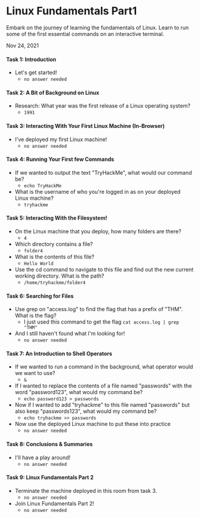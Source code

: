 # Linux Fundamentals Part1

Embark on the journey of learning the fundamentals of Linux. Learn to run some of the first essential commands on an interactive terminal.

Nov 24, 2021

#### Task 1: Introduction
- Let's get started!
  - `no answer needed`

#### Task 2: A Bit of Background on Linux
- Research: What year was the first release of a Linux operating system?
  - `1991`

#### Task 3: Interacting With Your First Linux Machine (In-Browser)
- I've deployed my first Linux machine!
  - `no answer needed`

#### Task 4: Running Your First few Commands
- If we wanted to output the text "TryHackMe", what would our command be?
  - `echo TryHackMe`
- What is the username of who you're logged in as on your deployed Linux machine?
  - `tryhackme`

#### Task 5: Interacting With the Filesystem!
- On the Linux machine that you deploy, how many folders are there?
  - `4`
- Which directory contains a file? 
  - `folder4`
- What is the contents of this file?
  - `Hello World`
- Use the cd command to navigate to this file and find out the new current working directory. What is the path?
  - `/home/tryhackme/folder4`

#### Task 6:  Searching for Files
- Use grep on "access.log" to find the flag that has a prefix of "THM". What is the flag?
  - I just used this command to get the flag `cat access.log | grep "THM"`
- And I still haven't found what I'm looking for!
  - `no answer needed`

#### Task 7: An Introduction to Shell Operators
- If we wanted to run a command in the background, what operator would we want to use?
  - `&`
- If I wanted to replace the contents of a file named "passwords" with the word "password123", what would my command be?
  - `echo password123 > passwords`
- Now if I wanted to add "tryhackme" to this file named "passwords" but also keep "passwords123", what would my command be?
  - `echo tryhackme >> passwords`
- Now use the deployed Linux machine to put these into practice
  - `no answer needed`

#### Task 8: Conclusions & Summaries
- I'll have a play around!
  - `no answer needed`

#### Task 9: Linux Fundamentals Part 2
- Terminate the machine deployed in this room from task 3. 
  - `no answer needed`
- Join Linux Fundamentals Part 2!
  - `no answer needed`
